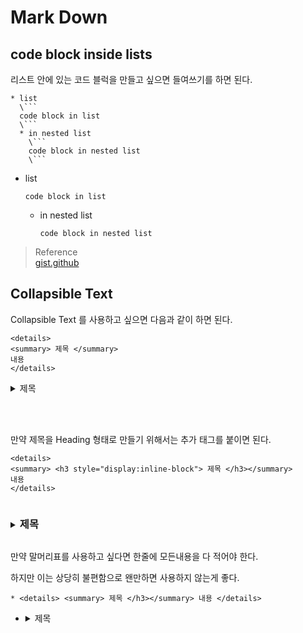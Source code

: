 # Mark Down

## code block inside lists
리스트 안에 있는 코드 블럭을 만들고 싶으면 들여쓰기를 하면 된다.

```
* list
  \```
  code block in list
  \```
  * in nested list  
    \```
    code block in nested list 
    \```
```

* list
  ```
  code block in list
  ```
  * in nested list  
    ```
    code block in nested list 
    ```

> Reference   
> [gist.github](https://gist.github.com/clintel/1155906)  

## Collapsible Text

Collapsible Text 를 사용하고 싶으면 다음과 같이 하면 된다.

```
<details>
<summary> 제목 </summary>
내용
</details>
```

<details>
<summary> 제목 </summary>
내용
</details>

</br></br>

만약 제목을 Heading 형태로 만들기 위해서는 추가 태그를 붙이면 된다.

```
<details>
<summary> <h3 style="display:inline-block"> 제목 </h3></summary>
내용
</details>
```

<details>
<summary> <h3 style="display:inline-block"> 제목 </h3></summary>
내용
</details>

만약 말머리표를 사용하고 싶다면 한줄에 모든내용을 다 적어야 한다.

하지만 이는 상당히 불편함으로 왠만하면 사용하지 않는게 좋다.

```
* <details> <summary> 제목 </h3></summary> 내용 </details>
```

* <details> <summary> 제목 </h3></summary> 내용 </details>




